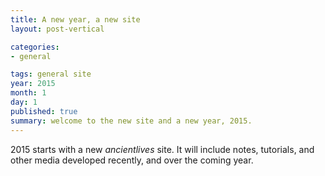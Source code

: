 ```yaml
---
title: A new year, a new site
layout: post-vertical

categories:
- general

tags: general site
year: 2015
month: 1
day: 1
published: true
summary: welcome to the new site and a new year, 2015.
---
```


2015 starts with a new *ancientlives* site. It will include notes, tutorials, and other media
developed recently, and over the coming year.
